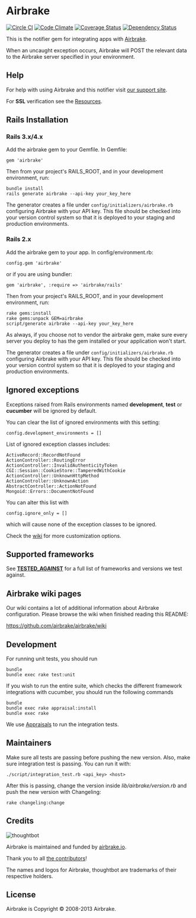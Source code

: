 Airbrake
========

[![Circle CI](https://circleci.com/gh/airbrake/airbrake/tree/master.png?circle-token=66cb9cfc6d20f550a2dbde522f5f0f9f81bd653b)](https://circleci.com/gh/airbrake/airbrake)
[![Code Climate](https://codeclimate.com/github/airbrake/airbrake.png)](https://codeclimate.com/github/airbrake/airbrake)
[![Coverage Status](https://coveralls.io/repos/airbrake/airbrake/badge.png?branch=master)](https://coveralls.io/r/airbrake/airbrake?branch=master)
[![Dependency Status](https://gemnasium.com/airbrake/airbrake.png)](https://gemnasium.com/airbrake/airbrake)

This is the notifier gem for integrating apps with [Airbrake](http://airbrake.io).

When an uncaught exception occurs, Airbrake will POST the relevant data
to the Airbrake server specified in your environment.

Help
----

For help with using Airbrake and this notifier visit [our support site](http://help.airbrake.io).

For **SSL** verification see the [Resources](https://github.com/airbrake/airbrake/blob/master/resources/README.md).

Rails Installation
------------------

### Rails 3.x/4.x

Add the airbrake gem to your Gemfile.  In Gemfile:

    gem 'airbrake'

Then from your project's RAILS_ROOT, and in your development environment, run:

    bundle install
    rails generate airbrake --api-key your_key_here

The generator creates a file under `config/initializers/airbrake.rb` configuring Airbrake with your API key. This file should be checked into your version control system so that it is deployed to your staging and production environments.

### Rails 2.x

Add the airbrake gem to your app. In config/environment.rb:

    config.gem 'airbrake'

or if you are using bundler:

    gem 'airbrake', :require => 'airbrake/rails'

Then from your project's RAILS_ROOT, and in your development environment, run:

    rake gems:install
    rake gems:unpack GEM=airbrake
    script/generate airbrake --api-key your_key_here

As always, if you choose not to vendor the airbrake gem, make sure
every server you deploy to has the gem installed or your application won't start.

The generator creates a file under `config/initializers/airbrake.rb` configuring Airbrake with your API key. This file should be checked into your version control system so that it is deployed to your staging and production environments.

Ignored exceptions
------------------------

Exceptions raised from Rails environments named **development**, **test** or **cucumber** will be ignored by default. 

You can clear the list of ignored environments with this setting:

    config.development_environments = []

List of ignored exception classes includes:
    
    ActiveRecord::RecordNotFound
    ActionController::RoutingError
    ActionController::InvalidAuthenticityToken
    CGI::Session::CookieStore::TamperedWithCookie
    ActionController::UnknownHttpMethod
    ActionController::UnknownAction
    AbstractController::ActionNotFound
    Mongoid::Errors::DocumentNotFound

You can alter this list with

    config.ignore_only = []
    
which will cause none of the exception classes to be ignored.

Check the [wiki](https://github.com/airbrake/airbrake/wiki/Customizing-your-airbrake.rb) for more customization options.

Supported frameworks
------------------------

See **[TESTED_AGAINST](https://github.com/airbrake/airbrake/blob/master/TESTED_AGAINST)** for a full list of frameworks and versions we test against.

Airbrake wiki pages
------------------------
Our wiki contains a lot of additional information about Airbrake configuration. Please browse the wiki when finished reading this
README:

https://github.com/airbrake/airbrake/wiki

Development
-----------

For running unit tests, you should run

    bundle
    bundle exec rake test:unit

If you wish to run the entire suite, which checks the different framework
integrations with cucumber, you should run the following commands

    bundle
    bundle exec rake appraisal:install
    bundle exec rake

We use [Appraisals](https://github.com/thoughtbot/appraisal) to run the integration 
tests.

Maintainers
-----------

Make sure all tests are passing before pushing the new version. Also, make sure integration
test is passing. You can run it with:

    ./script/integration_test.rb <api_key> <host>

After this is passing, change the version inside *lib/airbrake/version.rb* and
push the new version with Changeling:

    rake changeling:change

Credits
-------

![thoughtbot](https://secure.gravatar.com/avatar/a95a04df2dae60397c38c9bd04492c53)

Airbrake is maintained and funded by [airbrake.io](http://airbrake.io).

Thank you to all [the contributors](https://github.com/airbrake/airbrake/contributors)!

The names and logos for Airbrake, thoughtbot are trademarks of their respective holders.

License
-------

Airbrake is Copyright © 2008-2013 Airbrake. 
